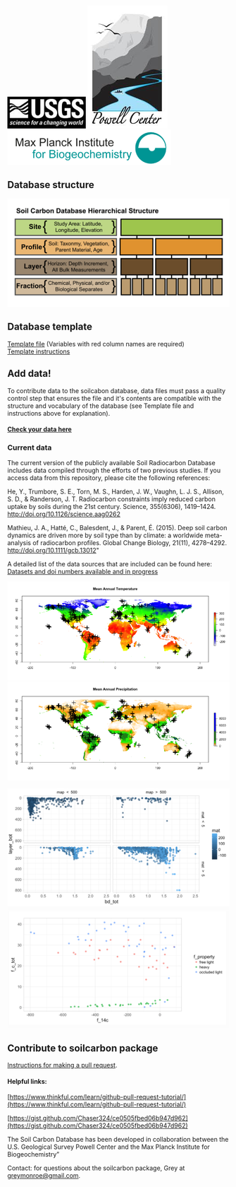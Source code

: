 ![](assets/images/USGS.jpg)
![](assets/images/PowellCenter.jpeg)
![](assets/images/MPI-BGC_logo_EN.png)

## Database structure
![](site_files/assets/images/structure.png)

## Database template
[Template file](https://github.com/powellcenter-soilcarbon/soilcarbon/raw/master/inst/extdata/Master_template.xlsx) (Variables with red column names are required)  
[Template instructions](/site_files/Template_info.html)

## Add data!

To contribute data to the soilcabon database, data files must pass a quality control step that ensures the file and it's contents are compatible with the structure and vocabulary of the database (see Template file and instructions above for explanation). 

#### [Check your data here](http://powellcenter-soilcarbon.ocpu.io/soilcarbon/www/)

### Current data
The current version of the publicly available Soil Radiocarbon Database includes data compiled through the efforts of two previous studies. If you access data from this repository, please cite the following references:

He, Y., Trumbore, S. E., Torn, M. S., Harden, J. W., Vaughn, L. J. S., Allison, S. D., & Randerson, J. T. Radiocarbon constraints imply reduced carbon uptake by soils during the 21st century. Science, 355(6306), 1419–1424. http://doi.org/10.1126/science.aag0262

Mathieu, J. A., Hatté, C., Balesdent, J., & Parent, É. (2015). Deep soil carbon dynamics are driven more by soil type than by climate: a worldwide meta-analysis of radiocarbon profiles. Global Change Biology, 21(11), 4278–4292. http://doi.org/10.1111/gcb.13012"

A detailed list of the data sources that are included can be found here:
[Datasets and doi numbers available and in progress](/site_files/make_current_dataset_list.html) 

![](site_files/assets/images/mat.png)
![](site_files/assets/images/map.png)



![](site_files/assets/images/layerplot.png)
![](site_files/assets/images/fractionplot.png)

## Contribute to soilcarbon package
[Instructions for making a pull request](pull-requests).

#### Helpful links:
[https://www.thinkful.com/learn/github-pull-request-tutorial/](https://www.thinkful.com/learn/github-pull-request-tutorial/)

[https://gist.github.com/Chaser324/ce0505fbed06b947d962](https://gist.github.com/Chaser324/ce0505fbed06b947d962)

The Soil Carbon Database has been developed in collaboration between the U.S. Geological Survey Powell Center and the Max Planck Institute for Biogeochemistry”

Contact: for questions about the soilcarbon package, Grey at greymonroe@gmail.com. 
